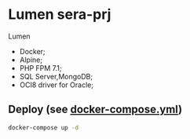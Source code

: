 # Lumen sera-prj

Lumen
- Docker;
- Alpine; 
- PHP FPM 7.1;
- SQL Server,MongoDB;
- OCI8 driver for Oracle;



## Deploy (see [docker-compose.yml](docker-compose.yml)) 

```sh
docker-compose up -d
```
